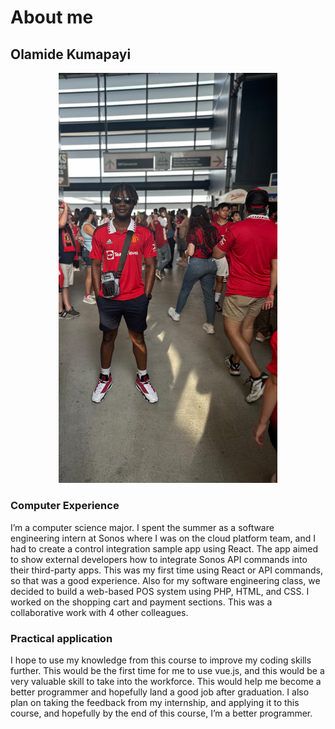 # About me
## Olamide Kumapayi

<p align="center">
  <img src="images/IMG_2382.jpg" width="350" title="my picture">
</p>

### Computer Experience
I’m a computer science major. I spent the summer as a software engineering intern at Sonos where I was on the cloud platform team, and  I had to create a control integration sample app using React. The app aimed to show external developers how to integrate Sonos API commands into their third-party apps. This was my first time using React or API commands, so that was a good experience. Also for my software engineering class, we decided to build a web-based POS system using PHP, HTML, and CSS. I worked on the shopping cart and payment sections. This was a collaborative work with 4 other colleagues.

### Practical application
I hope to use my knowledge from this course to improve my coding skills further. This would be the first time for me to use vue.js, and this would be a very valuable skill to take into the workforce. This would help me become a better programmer and hopefully land a good job after graduation. I also plan on taking the feedback from my internship, and applying it to this course, and hopefully by the end of this course, I’m a better programmer.
